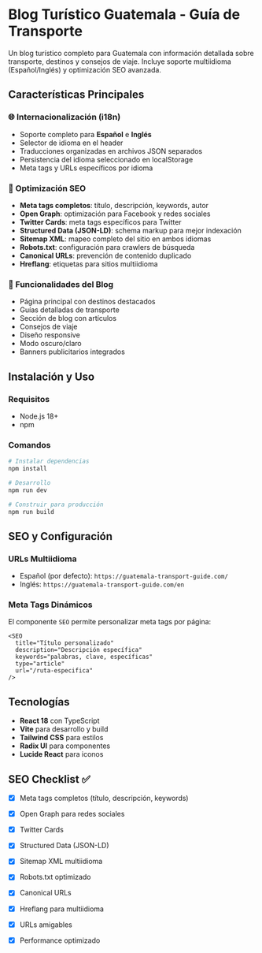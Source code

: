 
  # Blog Turístico Guatemala - Guía de Transporte

  Un blog turístico completo para Guatemala con información detallada sobre transporte, destinos y consejos de viaje. Incluye soporte multiidioma (Español/Inglés) y optimización SEO avanzada.

  ## Características Principales

  ### 🌐 Internacionalización (i18n)
  - Soporte completo para **Español** e **Inglés**
  - Selector de idioma en el header
  - Traducciones organizadas en archivos JSON separados
  - Persistencia del idioma seleccionado en localStorage
  - Meta tags y URLs específicos por idioma

  ### 🎯 Optimización SEO
  - **Meta tags completos**: título, descripción, keywords, autor
  - **Open Graph**: optimización para Facebook y redes sociales
  - **Twitter Cards**: meta tags específicos para Twitter
  - **Structured Data (JSON-LD)**: schema markup para mejor indexación
  - **Sitemap XML**: mapeo completo del sitio en ambos idiomas
  - **Robots.txt**: configuración para crawlers de búsqueda
  - **Canonical URLs**: prevención de contenido duplicado
  - **Hreflang**: etiquetas para sitios multiidioma

  ### 📱 Funcionalidades del Blog
  - Página principal con destinos destacados
  - Guías detalladas de transporte
  - Sección de blog con artículos
  - Consejos de viaje
  - Diseño responsive
  - Modo oscuro/claro
  - Banners publicitarios integrados

  ## Instalación y Uso

  ### Requisitos
  - Node.js 18+
  - npm

  ### Comandos

  ```bash
  # Instalar dependencias
  npm install

  # Desarrollo
  npm run dev

  # Construir para producción
  npm run build
  ```

  ## SEO y Configuración

  ### URLs Multiidioma
  - Español (por defecto): `https://guatemala-transport-guide.com/`
  - Inglés: `https://guatemala-transport-guide.com/en`

  ### Meta Tags Dinámicos
  El componente `SEO` permite personalizar meta tags por página:

  ```tsx
  <SEO
    title="Título personalizado"
    description="Descripción específica"
    keywords="palabras, clave, específicas"
    type="article"
    url="/ruta-especifica"
  />
  ```

  ## Tecnologías

  - **React 18** con TypeScript
  - **Vite** para desarrollo y build
  - **Tailwind CSS** para estilos
  - **Radix UI** para componentes
  - **Lucide React** para iconos

  ## SEO Checklist ✅

  - [x] Meta tags completos (título, descripción, keywords)
  - [x] Open Graph para redes sociales
  - [x] Twitter Cards
  - [x] Structured Data (JSON-LD)
  - [x] Sitemap XML multiidioma
  - [x] Robots.txt optimizado
  - [x] Canonical URLs
  - [x] Hreflang para multiidioma
  - [x] URLs amigables
  - [x] Performance optimizado
  
